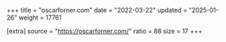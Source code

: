 +++
title = "oscarforner.com"
date = "2022-03-22"
updated = "2025-01-26"
weight = 17761

[extra]
source = "https://oscarforner.com/"
ratio = 88
size = 17
+++
